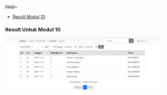PAW~<br>
- [Result Modul 10](#result-untuk-modul-10)

### Result Untuk Modul 10
![Result Modul 10](/Pratikum/Modul10/TP10/result/modul10.PNG)
